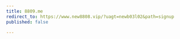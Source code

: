 ```yaml
---
title: 8809.me
redirect_to: https://www.new8808.vip/?uagt=newb03l02&path=signup
published: false

---
```

